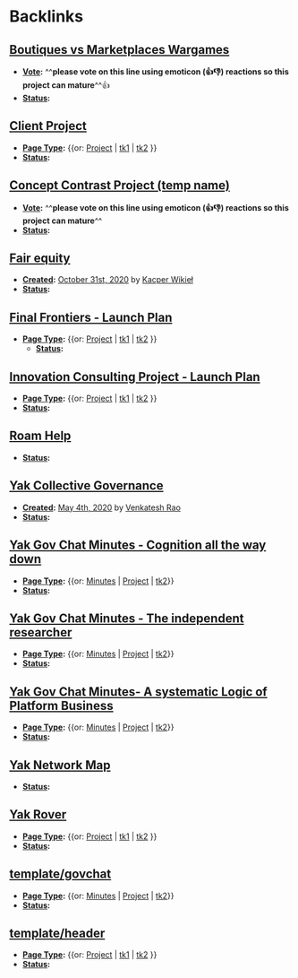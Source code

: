 
# Backlinks
## [Boutiques vs Marketplaces Wargames](<Boutiques vs Marketplaces Wargames.md>)
- **[Vote](<Vote.md>):** ^^**please vote on this line using emoticon (👍👎) reactions so this project can mature**^^👍 
- **[Status](<Status.md>):**

## [Client Project](<Client Project.md>)
- **[Page Type](<Page Type.md>):** {{or: [Project](<Project.md>) | [tk1](<tk1.md>) | [tk2](<tk2.md>) }}
- **[Status](<Status.md>):**

## [Concept Contrast Project (temp name)](<Concept Contrast Project (temp name).md>)
- **[Vote](<Vote.md>):** ^^**please vote on this line using emoticon (👍👎) reactions so this project can mature**^^
- **[Status](<Status.md>):**

## [Fair equity](<Fair equity.md>)
- **[Created](<Created.md>):** [October 31st, 2020](<October 31st, 2020.md>) by [Kacper Wikieł](<Kacper Wikieł.md>)
- **[Status](<Status.md>):**

## [Final Frontiers - Launch Plan](<Final Frontiers - Launch Plan.md>)
- **[Page Type](<Page Type.md>):** {{or: [Project](<Project.md>) | [tk1](<tk1.md>) | [tk2](<tk2.md>) }}
    - **[Status](<Status.md>):**

## [Innovation Consulting Project - Launch Plan](<Innovation Consulting Project - Launch Plan.md>)
- **[Page Type](<Page Type.md>):** {{or: [Project](<Project.md>) | [tk1](<tk1.md>) | [tk2](<tk2.md>) }}
- **[Status](<Status.md>):**

## [Roam Help](<Roam Help.md>)
- **[Status](<Status.md>):**

## [Yak Collective Governance](<Yak Collective Governance.md>)
- **[Created](<Created.md>):** [May 4th, 2020](<May 4th, 2020.md>) by [Venkatesh Rao](<Venkatesh Rao.md>)
- **[Status](<Status.md>):**

## [Yak Gov Chat Minutes - Cognition all the way down](<Yak Gov Chat Minutes - Cognition all the way down.md>)
- **[Page Type](<Page Type.md>):** {{or: [Minutes](<Minutes.md>) | [Project](<Project.md>) | [tk2](<tk2.md>)}}
- **[Status](<Status.md>):**

## [Yak Gov Chat Minutes - The independent researcher](<Yak Gov Chat Minutes - The independent researcher.md>)
- **[Page Type](<Page Type.md>):** {{or: [Minutes](<Minutes.md>) | [Project](<Project.md>) | [tk2](<tk2.md>)}}
- **[Status](<Status.md>):**

## [Yak Gov Chat Minutes- A systematic Logic of Platform Business](<Yak Gov Chat Minutes- A systematic Logic of Platform Business.md>)
- **[Page Type](<Page Type.md>):** {{or: [Minutes](<Minutes.md>) | [Project](<Project.md>) | [tk2](<tk2.md>)}}
- **[Status](<Status.md>):**

## [Yak Network Map](<Yak Network Map.md>)
- **[Status](<Status.md>):**

## [Yak Rover](<Yak Rover.md>)
- **[Page Type](<Page Type.md>):** {{or: [Project](<Project.md>) | [tk1](<tk1.md>) | [tk2](<tk2.md>) }}
- **[Status](<Status.md>):**

## [template/govchat](<template/govchat.md>)
- **[Page Type](<Page Type.md>):** {{or: [Minutes](<Minutes.md>) | [Project](<Project.md>) | [tk2](<tk2.md>)}}
- **[Status](<Status.md>):**

## [template/header](<template/header.md>)
- **[Page Type](<Page Type.md>):** {{or: [Project](<Project.md>) | [tk1](<tk1.md>) | [tk2](<tk2.md>) }}
- **[Status](<Status.md>):**

